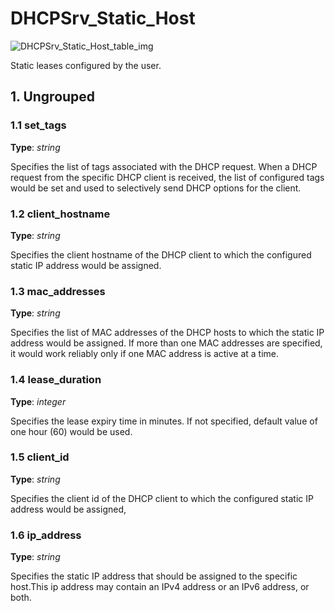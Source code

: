 # DHCPSrv_Static_Host

![DHCPSrv_Static_Host_table_img](http://www.plantuml.com/plantuml/img/0GS1-Fv0StHXSdHrRMmAT6zdPNHePN8WUmfZR65pSo14I4DGNrDbSdPbSWfZR65pSo14I4DGKt9sNrDqONHfOrz8RtDq2dqAH4X3K5DoTbzJT65qQMDVI6zpT20yBNKj84H8Gr1VKsLoTcLo2cXfP6KWOsboOsnb2cXfP6KWRMLjOcLoSmfpQsbkS65oOMqWRMzkRsDeSczjPI1qSdLb2cnbPsLkP21oQMTeT0fZRsvqQMvrRtCWR6bkPI0j83nYFdDqSczkPpmlOZuWScLcPN9bRcDb2cHlT7HbP21iQMvb82qWF6a-TsLXQpmlQJuWScLcPN9bRcDb2cLkP6nbPsLkP0f0PMvaTMri)

Static leases configured by the user.

## 1. Ungrouped

### 1.1 set_tags

**Type**: _string_

Specifies the list of tags associated with the DHCP request. When a DHCP request
from the specific DHCP client is received, the list of configured tags would be
set and used to selectively send DHCP options for the client.

### 1.2 client_hostname

**Type**: _string_

Specifies the client hostname of the DHCP client to which the configured static
IP address would be assigned.

### 1.3 mac_addresses

**Type**: _string_

Specifies the list of MAC addresses of the DHCP hosts to which the static IP
address would be assigned. If more than one MAC addresses are specified, it
would work reliably only if one MAC address is active at a time.

### 1.4 lease_duration

**Type**: _integer_

Specifies the lease expiry time in minutes. If not specified, default value of
one hour (60) would be used.

### 1.5 client_id

**Type**: _string_

Specifies the client id of the DHCP client to which the configured static IP
address would be assigned,

### 1.6 ip_address

**Type**: _string_

Specifies the static IP address that should be assigned to the specific
host.This ip address may contain an IPv4 address or an IPv6 address, or both.

